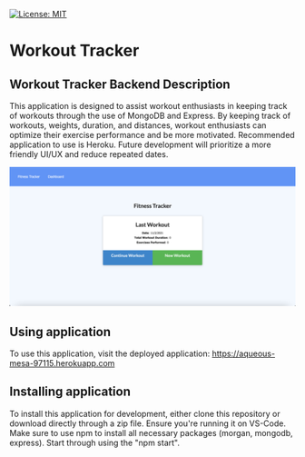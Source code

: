 [![License: MIT](https://img.shields.io/badge/License-MIT-yellow.svg)](https://opensource.org/licenses/MIT)

# Workout Tracker

## Workout Tracker Backend Description

This application is designed to assist workout enthusiasts in keeping track of workouts through the use of MongoDB and Express. By keeping track of workouts, weights, duration, and distances, workout enthusiasts can optimize their exercise performance and be more motivated. Recommended application to use is Heroku. Future development will prioritize a more friendly UI/UX and reduce repeated dates.

![Image of application](./assets/images/fitness.png)

## Using application

To use this application, visit the deployed application: https://aqueous-mesa-97115.herokuapp.com

## Installing application

To install this application for development, either clone this repository or download directly through a zip file. Ensure you're running it on VS-Code. Make sure to use npm to install all necessary packages (morgan, mongodb, express). Start through using the "npm start".